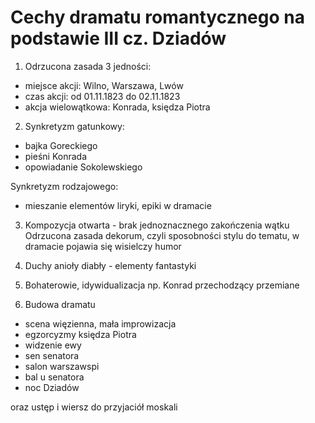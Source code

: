 # Cechy dramatu romantycznego na podstawie III cz. Dziadów

1. Odrzucona zasada 3 jedności:
- miejsce akcji: Wilno, Warszawa, Lwów
- czas akcji: od 01.11.1823 do 02.11.1823
- akcja wielowątkowa: Konrada, księdza Piotra

2. Synkretyzm gatunkowy:
- bajka Goreckiego
- pieśni Konrada
- opowiadanie Sokolewskiego

Synkretyzm rodzajowego:
- mieszanie elementów liryki, epiki w dramacie

3. Kompozycja otwarta - brak jednoznacznego zakończenia wątku
Odrzucona zasada dekorum, czyli sposobności stylu do tematu, w dramacie pojawia się wisielczy humor

4. Duchy anioły diabły - elementy fantastyki

5. Bohaterowie, idywidualizacja np. Konrad przechodzący przemiane

6. Budowa dramatu
- scena więzienna, mała improwizacja
- egzorcyzmy księdza Piotra
- widzenie ewy
- sen senatora
- salon warszawspi
- bal u senatora
- noc Dziadów

oraz ustęp i wiersz do przyjaciół moskali
